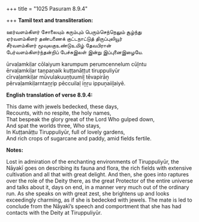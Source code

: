 +++
title = "1025 Pasuram 8.9.4"

+++
**Tamil text and transliteration:**

ஊர்வளம்கிளர் சோலையும் கரும்பும் பெரும்செந்நெலும் சூழ்ந்து  
ஏர்வளம்கிளர் தண்பணைக் குட்டநாட்டுத் திருப்புலியூர்  
சீர்வளம்கிளர் மூவுலகுஉண்டுஉமிழ் தேவபிரான்  
பேர்வளம்கிளர்ந்தன்றிப் பேச்சுஇலள் இன்று இப்புனைஇழையே.

ūrvaḷamkiḷar cōlaiyum karumpum perumcennelum cūḻntu  
ērvaḷamkiḷar taṇpaṇaik kuṭṭanāṭṭut tiruppuliyūr  
cīrvaḷamkiḷar mūvulakuuṇṭuumiḻ tēvapirāṉ  
pērvaḷamkiḷarntaṉṟip pēccuilaḷ iṉṟu ippuṉaiiḻaiyē.

**English translation of verse 8.9.4:**

This dame with jewels bedecked, these days,  
Recounts, with no respite, the holy names,  
That bespeak the glory great of the Lord Who gulped down,  
And spat the worlds three, Who stays,  
In Kuṭṭanāṭṭu Tiruppuliyūr, full of lovely gardens,  
And rich crops of sugarcane and paddy, amid fields fertile.

**Notes:**

Lost in admiration of the enchanting environments of Tiruppuliyūr, the Nāyakī goes on describing its fauna and flora, the rich fields with extensive cultivation and all that with great delight. And then, she goes into raptures over the role of the Deity there, as the great Protector of the entire universe and talks about it, days on end, in a manner very much out of the ordinary run. As she speaks on with great zest, she brightens up and looks exceedingly charming, as if she is bedecked with jewels. The mate is led to conclude from the Nāyakī’s speech and comportment that she has had contacts with the Deity at Tiruppuliyūr.


